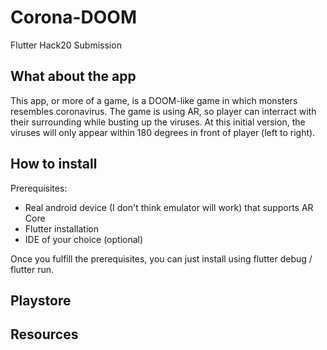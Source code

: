 # Corona-DOOM

Flutter Hack20 Submission

## What about the app

This app, or more of a game, is a DOOM-like game in which monsters resembles coronavirus. The game is using AR, so player can interract with their surrounding while busting up the viruses. At this initial version, the viruses will only appear within 180 degrees in front of player (left to right).

## How to install

Prerequisites:

- Real android device (I don't think emulator will work) that supports AR Core
- Flutter installation
- IDE of your choice (optional)

Once you fulfill the prerequisites, you can just install using flutter debug / flutter run.

## Playstore

## Resources
